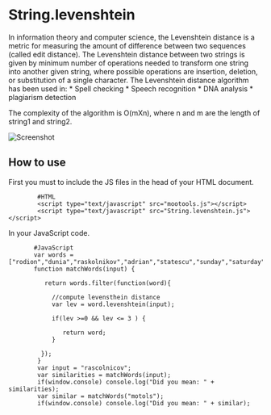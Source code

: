 String.levenshtein
==================

  In information theory and computer science, the Levenshtein distance is a metric for 
  measuring the amount of difference between two sequences (called edit distance). 
  The Levenshtein distance between two strings is given by minimum number of operations 
  needed to transform one string into another given string, where possible operations are insertion,
  deletion, or substitution of a single character. The Levenshtein distance algorithm has been used in: 
       * Spell checking
       * Speech recognition
       * DNA analysis
       * plagiarism detection

  The complexity of the algorithm is O(mXn), where n and m are the length of string1 and string2.


![Screenshot](http://)


How to use
----------

First you must to include the JS files in the head of your HTML document.

            #HTML
            <script type="text/javascript" src="mootools.js"></script>
            <script type="text/javascript" src="String.levenshtein.js"></script>

In your JavaScript code.

           #JavaScript     
           var words = ["rodion","dunia","raskolnikov","adrian","statescu","sunday","saturday","jquery","mootools","dojo"];
           function matchWords(input) {

              return words.filter(function(word){

                //compute levensthein distance
                var lev = word.levenshtein(input);  

                if(lev >=0 && lev <= 3 ) {

                   return word;
                }

             });    
            }
            var input = "rascolnicov";
            var similarities = matchWords(input);
            if(window.console) console.log("Did you mean: " + similarities);
            var similar = matchWords("motols"); 
            if(window.console) console.log("Did you mean: " + similar);     
